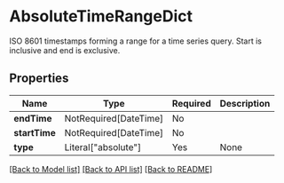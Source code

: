 # AbsoluteTimeRangeDict

ISO 8601 timestamps forming a range for a time series query. Start is inclusive and end is exclusive.

## Properties
| Name | Type | Required | Description |
| ------------ | ------------- | ------------- | ------------- |
**endTime** | NotRequired[DateTime] | No |  |
**startTime** | NotRequired[DateTime] | No |  |
**type** | Literal["absolute"] | Yes | None |


[[Back to Model list]](../../README.md#documentation-for-models) [[Back to API list]](../../README.md#documentation-for-api-endpoints) [[Back to README]](../../README.md)
